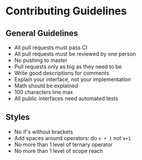 Contributing Guidelines
=======================

## General Guidelines

- All pull requests must pass CI
- All pull requests must be reviewed by one person
- No pushing to master
- Pull requests only as big as they need to be
- Write good descriptions for comments
- Explain your interface, not your implementation
- Math should be explained
- 100 characters line max
- All public interfaces need automated tests


## Styles

- No if's without brackets
- Add spaces around operators: do `x + 1` not `x+1`
- No more than 1 level of ternary operator
- No more than 1 level of scope reach






